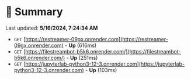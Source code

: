 # 📖 Summary
Last updated: **5/16/2024, 7:24:34 AM**

- `GET` [https://restreamer-09gx.onrender.com](https://restreamer-09gx.onrender.com) - **Up** (616ms)
- `GET` [https://filestreambot-b5k6.onrender.com/](https://filestreambot-b5k6.onrender.com/) - **Up** (251ms)
- `GET` [https://jupyterlab-python3-12-3.onrender.com](https://jupyterlab-python3-12-3.onrender.com) - **Up** (103ms)
